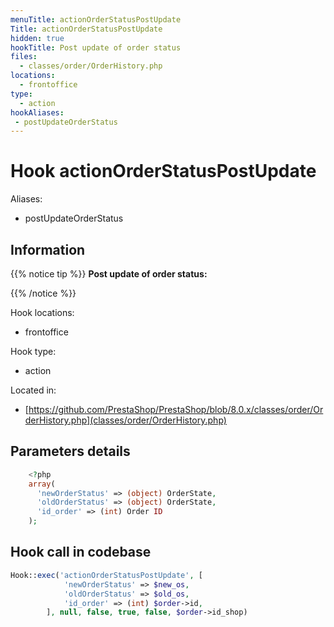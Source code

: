 ```yaml
---
menuTitle: actionOrderStatusPostUpdate
Title: actionOrderStatusPostUpdate
hidden: true
hookTitle: Post update of order status
files:
  - classes/order/OrderHistory.php
locations:
  - frontoffice
type:
  - action
hookAliases:
 - postUpdateOrderStatus
---
```


# Hook actionOrderStatusPostUpdate

Aliases: 
 - postUpdateOrderStatus



## Information

{{% notice tip %}}
**Post update of order status:** 


{{% /notice %}}

Hook locations: 
  - frontoffice

Hook type: 
  - action

Located in: 
  - [https://github.com/PrestaShop/PrestaShop/blob/8.0.x/classes/order/OrderHistory.php](classes/order/OrderHistory.php)

## Parameters details

```php
    <?php
    array(
      'newOrderStatus' => (object) OrderState,
      'oldOrderStatus' => (object) OrderState,
      'id_order' => (int) Order ID
    );
```

## Hook call in codebase

```php
Hook::exec('actionOrderStatusPostUpdate', [
            'newOrderStatus' => $new_os,
            'oldOrderStatus' => $old_os,
            'id_order' => (int) $order->id,
        ], null, false, true, false, $order->id_shop)
```